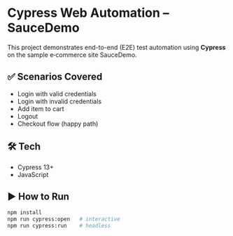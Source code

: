 # Cypress Web Automation – SauceDemo

This project demonstrates end-to-end (E2E) test automation using **Cypress** on the sample e‑commerce site SauceDemo.

## ✅ Scenarios Covered
- Login with valid credentials
- Login with invalid credentials
- Add item to cart
- Logout
- Checkout flow (happy path)

## 🛠 Tech
- Cypress 13+
- JavaScript

## ▶️ How to Run
```bash
npm install
npm run cypress:open   # interactive
npm run cypress:run    # headless
